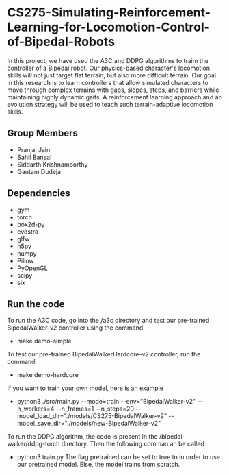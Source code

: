 # CS275-Simulating-Reinforcement-Learning-for-Locomotion-Control-of-Bipedal-Robots

In this project, we have used the A3C and DDPG algorithms to traim the controller of a Bipedal robot. Our physics-based character's locomotion skills will not just target flat terrain, but also more difficult terrain. Our goal in this research is to learn controllers that allow simulated characters to move through complex terrains with gaps, slopes, steps, and barriers while maintaining highly dynamic gaits. A reinforcement learning approach and an evolution strategy will be used to teach such terrain-adaptive locomotion skills.

## Group Members
* Pranjal Jain
* Sahil Bansal
* Siddarth Krishnamoorthy
* Gautam Dudeja

## Dependencies
* gym
* torch
* box2d-py
* evostra
* glfw
* h5py
* numpy
* Pillow
* PyOpenGL
* scipy
* six

## Run the code

To run the A3C code, go into the /a3c directory and test our pre-trained BipedalWalker-v2 controller using the command
* make demo-simple

To test our pre-trained BipedalWalkerHardcore-v2 controller, run the command
* make demo-hardcore

If you want to train your own model, here is an example
* python3 ./src/main.py --mode=train --env="BipedalWalker-v2" --n_workers=4 --n_frames=1 --n_steps=20 --model_load_dir="./models/CS275-BipedalWalker-v2" --model_save_dir="./models/new-BipedalWalker-v2"


To run the DDPG algorithm, the code is present in the /bipedal-walker/ddpg-torch directory. Then the following comman an be called
* python3 train.py 
The flag pretrained can be set to true to in order to use our pretrained model. Else, the model trains from scratch. 

